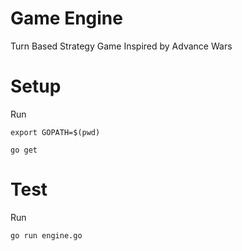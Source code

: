 Game Engine
===========

Turn Based Strategy Game Inspired by Advance Wars

Setup
=====

Run

    export GOPATH=$(pwd)

    go get

Test
====

Run

    go run engine.go
